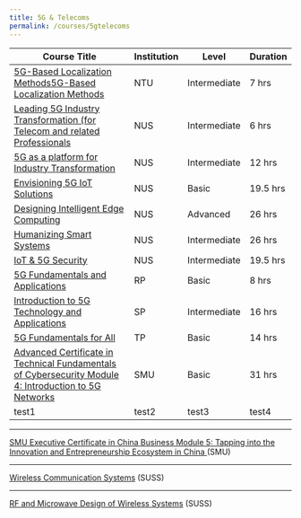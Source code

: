 ```yaml
---
title: 5G & Telecoms
permalink: /courses/5gtelecoms
---
```

<style>
	p.small {
		font-size:100%;
		line-height: 1.2;
	}
	p.big {
		font-size:100%;
		line-height: 1.2;
	}
</style>

|Course Title  | Institution | Level | Duration |
| - | - | - | -|
| [5G-Based Localization Methods5G-Based Localization Methods](https://www.ntu.edu.sg/pace/programmes/detail/5g-based-localization-methods ) |NTU | Intermediate | 7 hrs  |
| [Leading 5G Industry Transformation (for Telecom and related Professionals](https://scale.nus.edu.sg/programmes/executive-courses/tech-enabled-services/leading-5g-industry-transformation-(for-telecom-and-related-professionals))|NUS| Intermediate | 6 hrs |
| [5G as a platform for Industry Transformation](https://scale.nus.edu.sg/programmes/executive-courses/tech-enabled-services/5g-as-a-platform-for-industry-transformation)| NUS | Intermediate | 12 hrs |
| [Envisioning 5G IoT Solutions](https://www.iss.nus.edu.sg/executive-education/course/detail/Envisioning-5G-IoT-Solutions/software-systems) | NUS | Basic | 19.5 hrs |
| [Designing Intelligent Edge Computing](https://www.iss.nus.edu.sg/executive-education/course/detail/designing-intelligent-edge--computing/software-systems) | NUS | Advanced | 26 hrs |
| [Humanizing Smart Systems](https://www.iss.nus.edu.sg/executive-education/course/detail/humanizing-smart--systems/software-systems)  | NUS | Intermediate | 26 hrs |
| [IoT & 5G Security](https://www.iss.nus.edu.sg/executive-education/course/detail/iot-5g-security/software-systems) | NUS | Intermediate | 19.5 hrs |
|[5G Fundamentals and Applications](https://www.rp.edu.sg/ace/short-course/Detail/5g-fundamentals-and-applications) | RP | Basic | 8 hrs |
| [Introduction to 5G Technology and Applications](https://www.sp.edu.sg/pace/courses/course-type/short-modular/open-for-register/introduction-to-5g-technology-and-applications) | SP | Intermediate | 16 hrs |
| [5G Fundamentals for All](https://www.tp.edu.sg/schools-and-courses/adult-learners/all-courses/skillsfuture-series/5g-fundamentals-for-all.html#course-overview) | TP | Basic | 14 hrs |
| [Advanced Certificate in Technical Fundamentals of Cybersecurity Module 4: Introduction to 5G Networks](https://academy.smu.edu.sg/advanced-certificate-technical-fundamentals-cybersecurity-module-4-introduction-5g-networks-5231)  | SMU | Basic | 31 hrs |
| test1 | test2 | test3 | test4 |

---
[SMU Executive Certificate in China Business Module 5: Tapping into the Innovation and Entrepreneurship Ecosystem in China ](https://academy.smu.edu.sg/smu-executive-certificate-china-business-module-5-tapping-innovation-and-entrepreneurship-ecosystem)(SMU)

---
[Wireless Communication Systems](https://www.suss.edu.sg/courses/detail/eng315?urlname=beng-electronics-behe) (SUSS)

---
[RF and Microwave Design of Wireless Systems](https://www.suss.edu.sg/courses/detail/eng333) (SUSS)